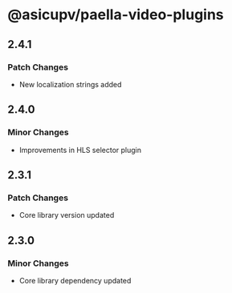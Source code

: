 # @asicupv/paella-video-plugins

## 2.4.1

### Patch Changes

- New localization strings added

## 2.4.0

### Minor Changes

- Improvements in HLS selector plugin

## 2.3.1

### Patch Changes

- Core library version updated

## 2.3.0

### Minor Changes

- Core library dependency updated
